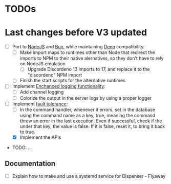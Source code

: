 # TODOs

# Last changes before V3 updated

-   [ ] Port to [NodeJS](https://nodejs.org/en) and [Bun](https://bun.sh), while maintaining [Deno](https://deno.com) compatibility.
    -   [ ] Make import maps to runtimes other than Node that redirect the imports to NPM to their native alernatives, so they don't have to rely on NodeJS emulation
        -   [ ] Upgrade Discordeno 13 imports to 17, and replace it to the "discordeno" NPM import
    -   [ ] Finish the start scripts for the alternative runtimes
-   [ ] Implement [Enchanced logging functionality](./Logging.md):
    -   [ ] Add channel logging
    -   [ ] Colorize the output in the server logs by using a proper logger
-   [ ] Implement [fault tolerance](./Fault%20tolerance.md):
    -   [ ] In the command handler, whenever it errors, set in the database using the command name as a key, true, meaning the command threw an error in the last execution. Even if successful, check if the under that key, the value is false. If it is false, reset it, to bring it back to true.
    -   [x] Implement the APIs
-   TODO: ...

## Documentation

-   [ ] Explain how to make and use a systemd service for Dispenser - Flyaway
